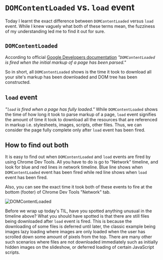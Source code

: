 # `DOMContentLoaded` vs. `load` event

Today I learnt the exact difference between `DOMContentLoaded` versus `load` event. While I knew vaguely what both of these terms mean, the fuzziness of my understanding led me to find it out for sure.

## `DOMContentLoaded`

According to official [Google Developers documentation](https://developers.google.com/web/tools/chrome-devtools/profile/network-performance/resource-loading) *"`DOMContentLoaded` is fired when the initial markup of a page has been parsed."* 

So in short, all `DOMContentLoaded` shows is the time it took to download all your site's markup has been downloaded and DOM tree has been constructed. 

## `load` event

*"`load` is fired when a page has fully loaded."* While `DOMContentLoaded` shows the time of how long it took to parse markup of a page, `load` event signifies the amount of time it took to download all the resources that are referenced in markup i.e. stylesheets, images, scripts, other files. Thus, we can consider the page fully complete only after `load` event has been fired.

## How to find out both

It is easy to find out when `DOMContentLoaded` and `load` events are fired by using Chrome Dev Tools. All you have to do is go to "Network" timeline, and look for blue and red lines in network timeline. Blue line shows when `DOMContentLoaded` event has been fired while red line shows when `load` event has been fired.

Also, you can see the exact time it took both of these events to fire at the bottom (footer) of Chrome Dev Tools "Network" tab.

![DOMContentLoaded](https://github.com/ramkarolis/til/blob/master/images/domcontentloaded-load-event.png "DOMContentLoaded")

Before we wrap up today's TIL, have you spotted anything unusual in the timeline above? What you should have spotted is that there are still files being downloaded after `load` event is fired. This is because the downloading of some files is deferred until later, the classic example being images lazy loading where images are only loaded when the user has scrolled down some amount of pixels from the top. There are many other such scenarios where files are not downloaded immediately such as initially hidden images on the slideshow, or deferred loading of certain JavaScript scripts.